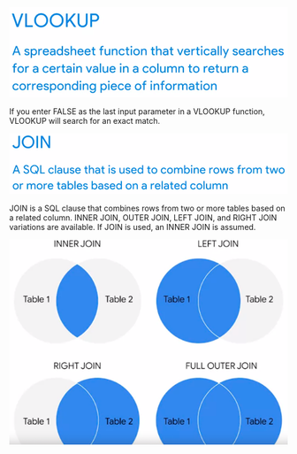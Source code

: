 ![17f497cf7b58d48fe2bc99b66785ec4a.png](../../../../_resources/17f497cf7b58d48fe2bc99b66785ec4a.png)

If you enter FALSE as the last input parameter in a VLOOKUP function, VLOOKUP will search for an exact match.

![eea4b1db1ca9986377d683be8256f03e.png](../../../../_resources/eea4b1db1ca9986377d683be8256f03e.png)


JOIN is a SQL clause that combines rows from two or more tables based on a related column. INNER JOIN, OUTER JOIN, LEFT JOIN, and RIGHT JOIN   variations are available. If JOIN is used, an INNER JOIN is assumed.

![7cfcc2b744a51e992f8c08e5b0cf71a3.png](../../../../_resources/7cfcc2b744a51e992f8c08e5b0cf71a3.png)

